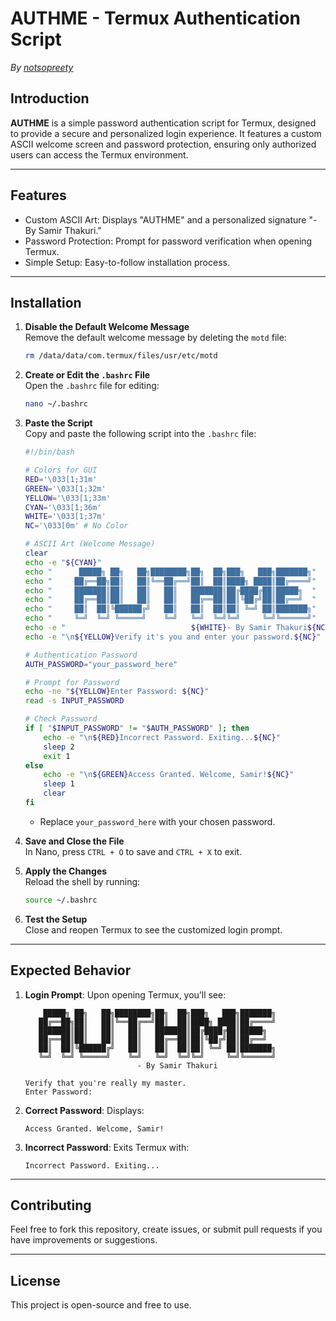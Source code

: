 # AUTHME - Termux Authentication Script  
*By [notsopreety](https://github.com/notsopreety)*  

## Introduction  
**AUTHME** is a simple password authentication script for Termux, designed to provide a secure and personalized login experience. It features a custom ASCII welcome screen and password protection, ensuring only authorized users can access the Termux environment.  

---

## Features  
- Custom ASCII Art: Displays "AUTHME" and a personalized signature "- By Samir Thakuri."  
- Password Protection: Prompt for password verification when opening Termux.  
- Simple Setup: Easy-to-follow installation process.  

---

## Installation  

1. **Disable the Default Welcome Message**  
   Remove the default welcome message by deleting the `motd` file:  
   ```bash
   rm /data/data/com.termux/files/usr/etc/motd
   ```

2. **Create or Edit the `.bashrc` File**  
   Open the `.bashrc` file for editing:  
   ```bash
   nano ~/.bashrc
   ```

3. **Paste the Script**  
   Copy and paste the following script into the `.bashrc` file:

   ```bash
   #!/bin/bash

   # Colors for GUI
   RED='\033[1;31m'
   GREEN='\033[1;32m'
   YELLOW='\033[1;33m'
   CYAN='\033[1;36m'
   WHITE='\033[1;37m'
   NC='\033[0m' # No Color

   # ASCII Art (Welcome Message)
   clear
   echo -e "${CYAN}"
   echo "      █████╗ ██╗   ██╗████████╗██╗  ██╗███╗   ███╗███████╗"
   echo "     ██╔══██╗██║   ██║╚══██╔══╝██║  ██║████╗ ████║██╔════╝"
   echo "     ███████║██║   ██║   ██║   ███████║██╔████╔██║█████╗  "
   echo "     ██╔══██║██║   ██║   ██║   ██╔══██║██║╚██╔╝██║██╔══╝  "
   echo "     ██║  ██║╚██████╔╝   ██║   ██║  ██║██║ ╚═╝ ██║███████╗"
   echo "     ╚═╝  ╚═╝ ╚═════╝    ╚═╝   ╚═╝  ╚═╝╚═╝     ╚═╝╚══════╝"
   echo -e "                            ${WHITE}- By Samir Thakuri${NC}"
   echo -e "\n${YELLOW}Verify it's you and enter your password.${NC}"

   # Authentication Password
   AUTH_PASSWORD="your_password_here"

   # Prompt for Password
   echo -ne "${YELLOW}Enter Password: ${NC}"
   read -s INPUT_PASSWORD

   # Check Password
   if [ "$INPUT_PASSWORD" != "$AUTH_PASSWORD" ]; then
       echo -e "\n${RED}Incorrect Password. Exiting...${NC}"
       sleep 2
       exit 1
   else
       echo -e "\n${GREEN}Access Granted. Welcome, Samir!${NC}"
       sleep 1
       clear
   fi
   ```

   - Replace `your_password_here` with your chosen password.

4. **Save and Close the File**  
   In Nano, press `CTRL + O` to save and `CTRL + X` to exit.

5. **Apply the Changes**  
   Reload the shell by running:  
   ```bash
   source ~/.bashrc
   ```

6. **Test the Setup**  
   Close and reopen Termux to see the customized login prompt.

---

## Expected Behavior  
1. **Login Prompt**: Upon opening Termux, you’ll see:  
   ```
       █████╗ ██╗   ██╗████████╗██╗  ██╗███╗   ███╗███████╗
      ██╔══██╗██║   ██║╚══██╔══╝██║  ██║████╗ ████║██╔════╝
      ███████║██║   ██║   ██║   ███████║██╔████╔██║█████╗  
      ██╔══██║██║   ██║   ██║   ██╔══██║██║╚██╔╝██║██╔══╝  
      ██║  ██║╚██████╔╝   ██║   ██║  ██║██║ ╚═╝ ██║███████╗
      ╚═╝  ╚═╝ ╚═════╝    ╚═╝   ╚═╝  ╚═╝╚═╝     ╚═╝╚══════╝
                            - By Samir Thakuri

   Verify that you're really my master.
   Enter Password:
   ```

2. **Correct Password**: Displays:
   ```
   Access Granted. Welcome, Samir!
   ```

3. **Incorrect Password**: Exits Termux with:
   ```
   Incorrect Password. Exiting...
   ```

---

## Contributing  
Feel free to fork this repository, create issues, or submit pull requests if you have improvements or suggestions.  

---

## License  
This project is open-source and free to use.  
